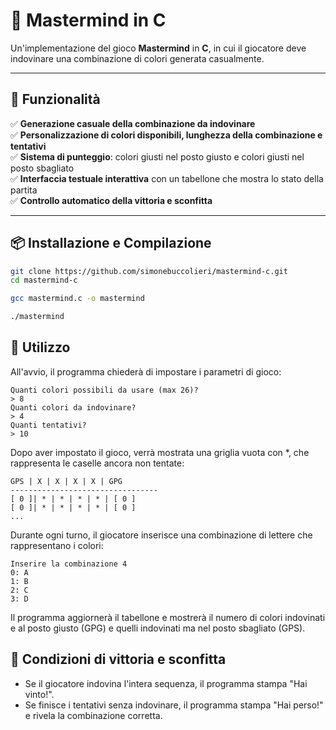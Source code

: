 # 🎨 Mastermind in C

Un'implementazione del gioco **Mastermind** in **C**, in cui il giocatore deve indovinare una combinazione di colori generata casualmente.

---

## 🚀 Funzionalità
✅ **Generazione casuale della combinazione da indovinare**  
✅ **Personalizzazione di colori disponibili, lunghezza della combinazione e tentativi**  
✅ **Sistema di punteggio**: colori giusti nel posto giusto e colori giusti nel posto sbagliato  
✅ **Interfaccia testuale interattiva** con un tabellone che mostra lo stato della partita  
✅ **Controllo automatico della vittoria e sconfitta**  

---

## 📦 Installazione e Compilazione

```sh
git clone https://github.com/simonebuccolieri/mastermind-c.git
cd mastermind-c
```
```sh
gcc mastermind.c -o mastermind
```
```sh
./mastermind
```
## 📜 Utilizzo
All'avvio, il programma chiederà di impostare i parametri di gioco:
```
Quanti colori possibili da usare (max 26)?
> 8
Quanti colori da indovinare?
> 4
Quanti tentativi?
> 10
```
Dopo aver impostato il gioco, verrà mostrata una griglia vuota con *, che rappresenta le caselle ancora non tentate:
```
GPS | X | X | X | X | GPG
---------------------------------
[ 0 ]| * | * | * | * | [ 0 ]
[ 0 ]| * | * | * | * | [ 0 ]
...
```
Durante ogni turno, il giocatore inserisce una combinazione di lettere che rappresentano i colori:
```
Inserire la combinazione 4
0: A
1: B
2: C
3: D
```
Il programma aggiornerà il tabellone e mostrerà il numero di colori indovinati e al posto giusto (GPG) e quelli indovinati ma nel posto sbagliato (GPS).

## 🎯 Condizioni di vittoria e sconfitta

- Se il giocatore indovina l'intera sequenza, il programma stampa "Hai vinto!".
- Se finisce i tentativi senza indovinare, il programma stampa "Hai perso!" e rivela la combinazione corretta.
